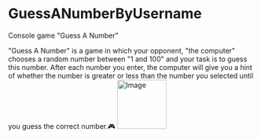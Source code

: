 # GuessANumberByUsername
Console game "Guess A Number"

"Guess A Number" is a game in which your opponent, "the computer" chooses a random number between "1 and 100" and your task is to guess this number. After each number you enter, the computer will give you a hint of whether the number is greater or less than the number you selected until you guess the correct number.🎮
<img alt="Image" width="100px" scr="[5fb6d011e3a97.jpg](https://github.com/KristinaMorits/GuessANumberByUsername/blob/main/5fb6d011e3a97.jpg?raw=true)">
